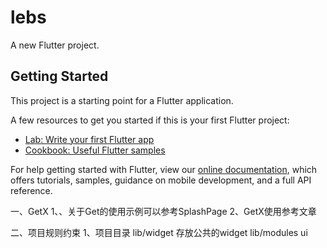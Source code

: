 # lebs

A new Flutter project.

## Getting Started

This project is a starting point for a Flutter application.

A few resources to get you started if this is your first Flutter project:

- [Lab: Write your first Flutter app](https://flutter.dev/docs/get-started/codelab)
- [Cookbook: Useful Flutter samples](https://flutter.dev/docs/cookbook)

For help getting started with Flutter, view our
[online documentation](https://flutter.dev/docs), which offers tutorials,
samples, guidance on mobile development, and a full API reference.

一、GetX
1、、关于Get的使用示例可以参考SplashPage
2、GetX使用参考文章

二、项目规则约束
1、项目目录
lib/widget 存放公共的widget
lib/modules ui
